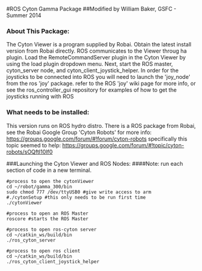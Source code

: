 #ROS Cyton Gamma Package
##Modified by William Baker, GSFC - Summer 2014

### About This Package:
The Cyton Viewer is a program supplied by Robai.  Obtain the latest install version from Robai directly.
ROS communicates to the Viewer throug ha plugin.  Load the RemoteCommandServer plugin in the Cyton Viewer by using the load plugin dropdown menu.
Next, start the ROS master, cyton_server node, and cyton_client_joystick_helper.
In order for the joysticks to be connected into ROS you will need to launch the 'joy_node' from the ros 'joy' package.
refer to the ROS 'joy' wiki page for more info, or see the ros_controller_gui repository for examples of how to get the joysticks running with ROS


### What needs to be installed:
This version runs on ROS hydro distro.
There is a ROS package from Robai, see the Robai Google Group 'Cyton Robots' for more info:
https://groups.google.com/forum/#!forum/cyton-robots
specifically this topic seemed to help:
https://groups.google.com/forum/#!topic/cyton-robots/sOQftI10lf0 

###Launching the Cyton Viewer and ROS Nodes:
####Note: run each section of code in a new terminal.
```
#process to open the cytonViewer
cd ~/robot/gamma_300/bin
sudo chmod 777 /dev/ttyUSB0 #give write access to arm
#./cytonSetup #this only needs to be run first time
./cytonViewer

#process to open an ROS Master
roscore #starts the ROS Master

#process to open ros-cyton server
cd ~/catkin_ws/build/bin
./ros_cyton_server

#process to open ros client
cd ~/catkin_ws/build/bin
./ros_cyton_client_joystick_helper
```

